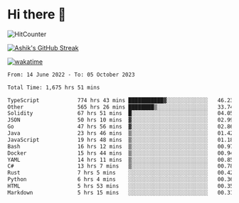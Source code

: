 # Hi there 👋

![HitCounter](https://hits.seeyoufarm.com/api/count/incr/badge.svg?url=https%3A%2F%2Fgithub.com%2Fashrhmn1212%2Fhit-counter)

<!-- ![Contribution Graph](https://github-readme-activity-graph.cyclic.app/graph?username=ashrhmn) -->


<!-- [![Top Langs](https://github-readme-stats.vercel.app/api/top-langs/?username=ashrhmn&layout=compact&theme=synthwave&langs_count=10&card_width=445)](https://github.com/anuraghazra/github-readme-stats) -->

[![Ashik's GitHub Streak](https://github-readme-streak-stats.herokuapp.com/?user=ashrhmn&theme=blood&fire=DD7F1C&background=151515&dates=9f9f9f&border=DD2727)](https://git.io/streak-stats)

<!-- ![Ashik's GitHub stats](https://github-readme-stats.vercel.app/api/?username=ashrhmn&show_icons=true&title_color=fff&icon_color=79ff97&text_color=9f9f9f&bg_color=151515) -->

[![wakatime](https://wakatime.com/badge/user/3df86613-ba63-4631-8e65-0ff18e7becad.svg)](https://wakatime.com/@3df86613-ba63-4631-8e65-0ff18e7becad)

<!--START_SECTION:waka-->

```txt
From: 14 June 2022 - To: 05 October 2023

Total Time: 1,675 hrs 51 mins

TypeScript            774 hrs 43 mins ███████████▓░░░░░░░░░░░░░   46.23 %
Other                 565 hrs 26 mins ████████▒░░░░░░░░░░░░░░░░   33.74 %
Solidity              67 hrs 51 mins  █░░░░░░░░░░░░░░░░░░░░░░░░   04.05 %
JSON                  50 hrs 10 mins  ▓░░░░░░░░░░░░░░░░░░░░░░░░   02.99 %
Go                    47 hrs 56 mins  ▓░░░░░░░░░░░░░░░░░░░░░░░░   02.86 %
Java                  23 hrs 46 mins  ▒░░░░░░░░░░░░░░░░░░░░░░░░   01.42 %
JavaScript            19 hrs 48 mins  ▒░░░░░░░░░░░░░░░░░░░░░░░░   01.18 %
Bash                  16 hrs 12 mins  ▒░░░░░░░░░░░░░░░░░░░░░░░░   00.97 %
Docker                15 hrs 44 mins  ▒░░░░░░░░░░░░░░░░░░░░░░░░   00.94 %
YAML                  14 hrs 11 mins  ▒░░░░░░░░░░░░░░░░░░░░░░░░   00.85 %
C#                    13 hrs 7 mins   ▒░░░░░░░░░░░░░░░░░░░░░░░░   00.78 %
Rust                  7 hrs 5 mins    ░░░░░░░░░░░░░░░░░░░░░░░░░   00.42 %
Python                6 hrs 4 mins    ░░░░░░░░░░░░░░░░░░░░░░░░░   00.36 %
HTML                  5 hrs 53 mins   ░░░░░░░░░░░░░░░░░░░░░░░░░   00.35 %
Markdown              5 hrs 15 mins   ░░░░░░░░░░░░░░░░░░░░░░░░░   00.31 %
```

<!--END_SECTION:waka-->


<!--### Most Used Languages
<img src="https://wakatime.com/share/@ashrhmn/24ecb986-5bf8-4607-af7f-0aab08908d8c.png" />

### Favourite Tools
<img src="https://wakatime.com/share/@ashrhmn/f4e08015-f3bc-460a-9228-95a3ba11c604.png" />-->
